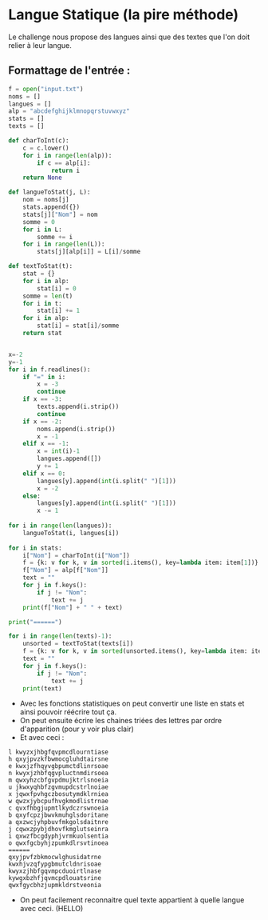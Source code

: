 # Langue Statique (la pire méthode)

Le challenge nous propose des langues ainsi que des textes que l'on doit relier à leur langue.

## Formattage de l'entrée :

```py
f = open("input.txt")
noms = []
langues = []
alp = "abcdefghijklmnopqrstuvwxyz"
stats = []
texts = []

def charToInt(c):
    c = c.lower()
    for i in range(len(alp)):
        if c == alp[i]:
            return i
    return None

def langueToStat(j, L):
    nom = noms[j]
    stats.append({})
    stats[j]["Nom"] = nom
    somme = 0
    for i in L:
        somme += i
    for i in range(len(L)):
        stats[j][alp[i]] = L[i]/somme

def textToStat(t):
    stat = {}
    for i in alp:
        stat[i] = 0
    somme = len(t)
    for i in t:
        stat[i] += 1
    for i in alp:
        stat[i] = stat[i]/somme
    return stat


x=-2
y=-1
for i in f.readlines():
    if "=" in i:
        x = -3
        continue
    if x == -3:
        texts.append(i.strip())
        continue
    if x == -2:
        noms.append(i.strip())
        x = -1
    elif x == -1:
        x = int(i)-1
        langues.append([])
        y += 1
    elif x == 0:
        langues[y].append(int(i.split(" ")[1]))
        x = -2
    else:
        langues[y].append(int(i.split(" ")[1]))
        x -= 1
    
for i in range(len(langues)):
    langueToStat(i, langues[i])
    
for i in stats:
    i["Nom"] = charToInt(i["Nom"])
    f = {k: v for k, v in sorted(i.items(), key=lambda item: item[1])}
    f["Nom"] = alp[f["Nom"]]
    text = ""
    for j in f.keys():
        if j != "Nom":
            text += j
    print(f["Nom"] + " " + text)

print("======")

for i in range(len(texts)-1):
    unsorted = textToStat(texts[i])
    f = {k: v for k, v in sorted(unsorted.items(), key=lambda item: item[1])}
    text = ""
    for j in f.keys():
        if j != "Nom":
            text += j
    print(text)
```

- Avec les fonctions statistiques on peut convertir une liste en stats et ainsi pouvoir réécrire tout ça.
- On peut ensuite écrire les chaines triées des lettres par ordre d'apparition (pour y voir plus clair)
- Et avec ceci :

```
l kwyzxjhbgfqvpmcdlourntiase
h qxyjpvzkfbwmocgluhdtairsne
e kwxjzfhqyvgbpumctdlinrsoae
n kwyxjzhbfqgvpluctnmdirsoea
m qwxyhzcbfgvpdmujktrlsnoeia
u jkwxyqhbfzgvmupdcstrlnoiae
x jqwxfpvhgczbosutymdklrniea
w qwzxjybcpufhvgkmodlistrnae
c qvxfhbgjupmtlkydczrswnoeia
b qxyfcpzjbwvkmuhglsdoritane
a qxzwcjyhpbuvfmkgolsdaitnre
j cqwxzpybjdhovfkmglutseinra
i qxwzfbcgdyphjvrmkuolsentia
o qwxfgcbyhjzpumkdlrsvtinoea
======
qxyjpvfzbkmocwlghusidatrne
kwxhjvzqfypgbmutcldnrisoae
kwyxzjhbfgqvmpcduoirtlnase
kywgxbzhfjqvmcpdlouatsrine
qwxfgycbhzjupmkldrstveonia
```

- On peut facilement reconnaitre quel texte appartient à quelle langue avec ceci. (HELLO)